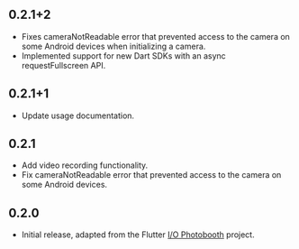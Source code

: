 ## 0.2.1+2

* Fixes cameraNotReadable error that prevented access to the camera on some Android devices when initializing a camera.
* Implemented support for new Dart SDKs with an async requestFullscreen API.

## 0.2.1+1

* Update usage documentation.

## 0.2.1

* Add video recording functionality.
* Fix cameraNotReadable error that prevented access to the camera on some Android devices.

## 0.2.0

* Initial release, adapted from the Flutter [I/O Photobooth](https://photobooth.flutter.dev/) project.
